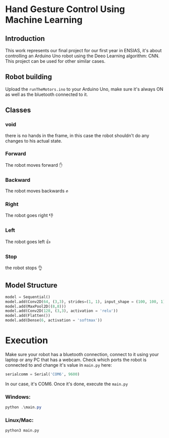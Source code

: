 # Hand Gesture Control Using Machine Learning

## Introduction
This work represents our final project for our first year in ENSIAS, it's about controlling an Arduino Uno robot using the Deeo Learning algorithm: CNN. This project can be used for other similar cases.

## Robot building
Upload the ```runTheMotors.ino``` to your Arduino Uno, make sure it's always ON as well as the bluetooth connected to it.

## Classes
### void
there is no hands in the frame, in this case the robot shouldn't do any changes to his actual state.
### Forward
The robot moves forward :raised_hand:
### Backward
The robot moves backwards :fist:
### Right
The robot goes right :thumbsdown:
### Left
The robot goes left :thumbsup:
### Stop
the robot stops :ok_hand:

## Model Structure
```py
model = Sequential()
model.add(Conv2D(64, (3,3), strides=(1, 1), input_shape = (100, 100, 1), padding='same', activation = 'relu'))
model.add(MaxPool2D((8,8)))
model.add(Conv2D(128, (3,3), activation = 'relu'))
model.add(Flatten())
model.add(Dense(6, activation = 'softmax'))
```
# Execution
Make sure your robot has a bluetooth connection, connect to it using your laptop or any PC that has a webcam. Check which ports the robot is connected to and change it's value in ```main.py``` here:
```py
serialcomm = Serial('COM6', 9600)
```
In our case, it's COM6.
Once it's done, execute the ```main.py```
### Windows:
```powershell
python .\main.py
```
### Linux/Mac:
```bash
python3 main.py
```
